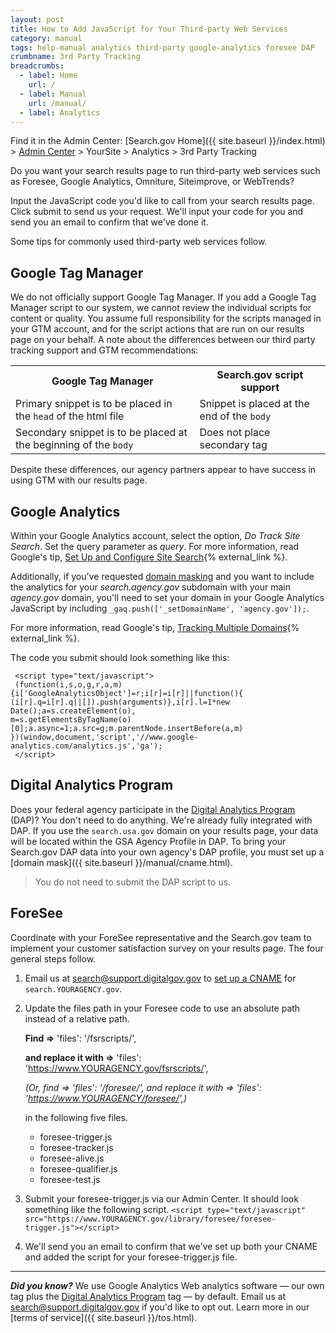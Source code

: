 ```yaml
---
layout: post
title: How to Add JavaScript for Your Third-party Web Services
category: manual
tags: help-manual analytics third-party google-analytics foresee DAP
crumbname: 3rd Party Tracking
breadcrumbs:
  - label: Home
    url: /
  - label: Manual
    url: /manual/
  - label: Analytics
---
```


Find it in the Admin Center: [Search.gov Home]({{ site.baseurl }}/index.html) > [Admin Center](https://search.usa.gov/sites/) > YourSite > Analytics > 3rd Party Tracking

Do you want your search results page to run third-party web services such as Foresee, Google Analytics, Omniture, Siteimprove, or WebTrends?

Input the JavaScript code you'd like to call from your search results page. Click submit to send us your request. We'll input your code for you and send you an email to confirm that we've done it.

Some tips for commonly used third-party web services follow.

## Google Tag Manager

We do not officially support Google Tag Manager. If you add a Google Tag Manager script to our system, we cannot review the individual scripts for content or quality. You assume full responsibility for the scripts managed in your GTM account, and for the script actions that are run on our results page on your behalf. A note about the differences between our third party tracking support and GTM recommendations:

<table style="border:1;cellpadding:3px;">
  <tr><th>Google Tag Manager</th><th>Search.gov script support</th></tr>
  <tr><td>Primary snippet is to be placed in the <code>head</code> of the html file</td><td>Snippet is placed at the end of the <code>body</code></td></tr>
  <tr><td>Secondary snippet is to be placed at the beginning of the <code>body</code></td><td>Does not place secondary tag</td></tr>
</table>

Despite these differences, our agency partners appear to have success in using GTM with our results page.

## Google Analytics

Within your Google Analytics account, select the option, *Do Track Site Search*. Set the query parameter as *query*. For more information, read Google's tip, [Set Up and Configure Site Search](https://support.google.com/analytics/answer/1012264?hl=en&ref_topic=1031951){% external_link %}.

Additionally, if you've requested [domain masking](cname.html) and you want to include the analytics for your *search.agency.gov* subdomain with your main *agency.gov* domain, you'll need to set your domain in your Google Analytics JavaScript by including `_gaq.push(['_setDomainName', 'agency.gov']);`.

For more information, read Google's tip, [Tracking Multiple Domains](https://developers.google.com/analytics/devguides/collection/gajs/gaTrackingSite){% external_link %}.

The code you submit should look something like this:

     <script type="text/javascript">
     (function(i,s,o,g,r,a,m){i['GoogleAnalyticsObject']=r;i[r]=i[r]||function(){
    (i[r].q=i[r].q||[]).push(arguments)},i[r].l=1*new Date();a=s.createElement(o),
    m=s.getElementsByTagName(o)[0];a.async=1;a.src=g;m.parentNode.insertBefore(a,m)
    })(window,document,'script','//www.google-analytics.com/analytics.js','ga');
     </script>
     
## Digital Analytics Program

Does your federal agency participate in the [Digital Analytics Program](https://digitalgov.gov/services/dap/) (DAP)?  You don't need to do anything. We're already fully integrated with DAP. If you use the `search.usa.gov` domain on your results page, your data will be located within the GSA Agency Profile in DAP. To bring your Search.gov DAP data into your own agency's DAP profile, you must set up a [domain mask]({{ site.baseurl }}/manual/cname.html).

> You do not need to submit the DAP script to us.

## ForeSee

Coordinate with your ForeSee representative and the Search.gov team to implement your customer satisfaction survey on your results page. The four general steps follow.

1. Email us at <search@support.digitalgov.gov> to [set up a CNAME](cname.html) for `search.YOURAGENCY.gov`.

1. Update the files path in your Foresee code to use an absolute path instead of a relative path. 

    **Find =>** 'files': '/fsrscripts/',  

    **and replace it with =>** 'files': 'https://www.YOURAGENCY.gov/fsrscripts/',  

    *(Or, find => 'files': '/foresee/', and replace it with => 'files': 'https://www.YOURAGENCY/foresee/',)*

    in the following five files.

    * foresee-trigger.js  
    * foresee-tracker.js  
    * foresee-alive.js  
    * foresee-qualifier.js  
    * foresee-test.js

1. Submit your foresee-trigger.js via our Admin Center. It should look something like the following script. `<script type="text/javascript" src="https://www.YOURAGENCY.gov/library/foresee/foresee-trigger.js"></script>`

1. We'll send you an email to confirm that we've set up both your CNAME and added the script for your foresee-trigger.js file.

---

***Did you know?*** We use Google Analytics Web analytics software &mdash; our own tag plus the [Digital Analytics Program](https://digitalgov.gov/services/dap/) tag &mdash; by default. Email us at <search@support.digitalgov.gov> if you'd like to opt out. Learn more in our [terms of service]({{ site.baseurl }}/tos.html).
